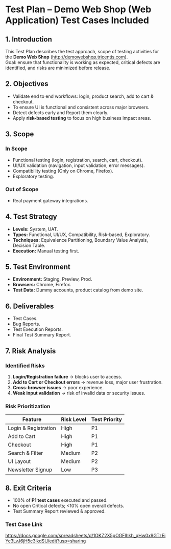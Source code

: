# Test Plan – Demo Web Shop (Web Application) Test Cases Included

## 1. Introduction
This Test Plan describes the test approach, scope of testing activities for the **Demo Web Shop** (http://demowebshop.tricentis.com).  
Goal: ensure that functionality is working as expected, critical defects are identified, and risks are minimized before release.

## 2. Objectives
- Validate end to end workflows: login, product search, add to cart & checkout.
- To ensure UI is functional and consistent across major browsers.
- Detect defects early and Report them clearly.
- Apply **risk-based testing** to focus on high business impact areas.

## 3. Scope
### In Scope
- Functional testing (login, registration, search, cart, checkout).
- UI/UX validation (navigation, input validation, error messages).
- Compatibility testing (Only on Chrome, Firefox).
- Exploratory testing.

### Out of Scope
- Real payment gateway integrations.

## 4. Test Strategy
- **Levels:** System, UAT.
- **Types:** Functional, UI/UX, Compatibility, Risk-based, Exploratory.
- **Techniques:** Equivalence Partitioning, Boundary Value Analysis, Decision Table.
- **Execution:** Manual testing first.

## 5. Test Environment
- **Environment:** Staging, Preview, Prod.
- **Browsers:** Chrome, Firefox.
- **Test Data:** Dummy accounts, product catalog from demo site.

## 6. Deliverables
- Test Cases.
- Bug Reports.
- Test Execution Reports.
- Final Test Summary Report.

## 7. Risk Analysis
### Identified Risks
1. **Login/Registration failure** → blocks user to access.  
2. **Add to Cart or Checkout errors** → revenue loss, major user frustration.  
3. **Cross-browser issues** → poor experience.  
4. **Weak input validation** → risk of invalid data or security issues.  

### Risk Prioritization
| Feature              | Risk Level | Test Priority |
|----------------------|------------|---------------|
| Login & Registration | High       | P1 |
| Add to Cart          | High       | P1 |
| Checkout             | High       | P1 |
| Search & Filter      | Medium     | P2 |
| UI Layout            | Medium     | P2 |
| Newsletter Signup    | Low        | P3 |

## 8. Exit Criteria
- 100% of **P1 test cases** executed and passed.
- No open Critical defects; <10% open overall defects.
- Test Summary Report reviewed & approved.

### Test Case Link
https://docs.google.com/spreadsheets/d/1OKZ2X5gOGFlhkh_qHw0x9GTzEiYc3LvJ6jH5c3lkdSU/edit?usp=sharing


